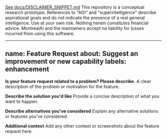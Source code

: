 [See docs/DISCLAIMER_SNIPPET.md](../../DISCLAIMER_SNIPPET.md)
This repository is a conceptual research prototype. References to "AGI" and "superintelligence" describe aspirational goals and do not indicate the presence of a real general intelligence. Use at your own risk. Nothing herein constitutes financial advice. MontrealAI and the maintainers accept no liability for losses incurred from using this software.

---
name: Feature Request
about: Suggest an improvement or new capability
labels: enhancement
---

**Is your feature request related to a problem? Please describe.**
A clear description of the problem or motivation for the feature.

**Describe the solution you'd like**
Provide a concise description of what you want to happen.

**Describe alternatives you've considered**
Explain any alternative solutions or features you've considered.

**Additional context**
Add any other context or screenshots about the feature request here.

